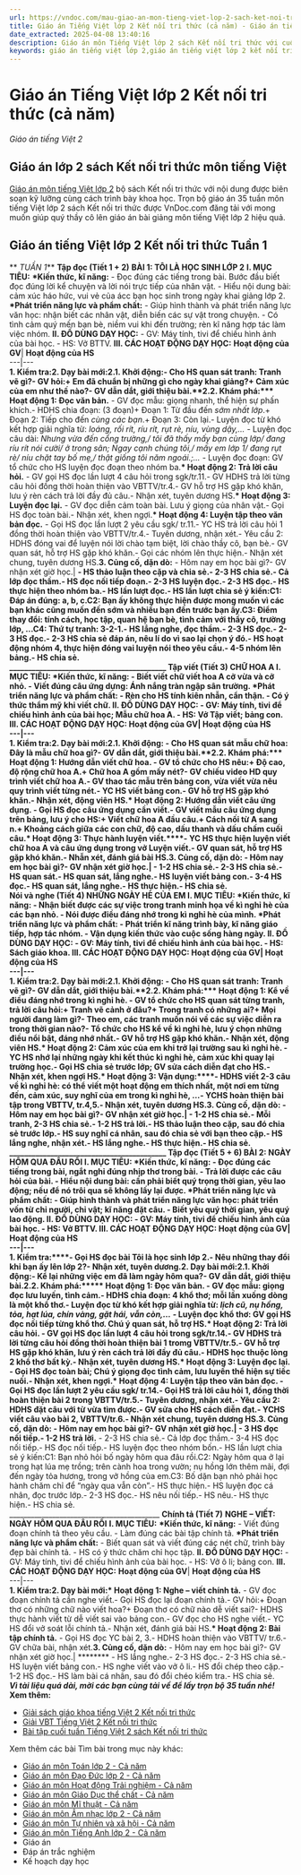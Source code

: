 ```yaml
---
url: https://vndoc.com/mau-giao-an-mon-tieng-viet-lop-2-sach-ket-noi-tri-thuc-voi-cuoc-song-232834
title: Giáo án Tiếng Việt lớp 2 Kết nối tri thức (cả năm) - Giáo án tiếng Việt 2 - VnDoc.com
date_extracted: 2025-04-08 13:40:16
description: Giáo án môn Tiếng Việt lớp 2 sách Kết nối tri thức với cuộc sống là tài liệu vô cùng bổ ích giúp quý thầy cô tiết kiệm thời gian và công sức soạn giáo án cho chương trình mới.
keywords: giáo án tiếng việt lớp 2,giáo án tiếng việt lớp 2 kết nối tri thức,giáo án lớp 2 sách kết nối tri thức,giáo án tiếng việt 2 kết nối tri thức,giáo án luyện từ và câu lớp 2 sách kết nối tri thức,giáo án tập làm văn lớp 2 sách kết nối tri thức,giáo an lớp 2 kết nối tri thức,giáo án lớp 2 kết nối tri thức với cuộc sống,giáo án lớp 2 sách kết nối,giáo án môn tiếng việt lớp 2,giáo an lớp 2 môn tiếng việt,giáo án kết nối tri thức lớp 2
---
```


# Giáo án Tiếng Việt lớp 2 Kết nối tri thức \(cả năm\)
_Giáo án tiếng Việt 2_
## Giáo án lớp 2 sách Kết nối tri thức môn tiếng Việt
[Giáo án môn tiếng Việt lớp 2](<https://vndoc.com/giao-an-tieng-viet2>) bộ  sách Kết nối tri thức với nội dung được biên soạn kỹ lưỡng cùng cách trình bày khoa học.
Trọn bộ giáo án 35 tuần môn tiếng Việt lớp 2 sách Kết nối tri thức được VnDoc.com đăng tải với mong muốn giúp quý thầy cô lên giáo án bài giảng môn tiếng Việt lớp 2 hiệu quả.
## Giáo án tiếng Việt lớp 2 Kết nối tri thức Tuần 1
** _TUẦN 1_**
**Tập đọc \(Tiết 1 + 2\)**
**BÀI 1: TÔI LÀ HỌC SINH LỚP 2**
**I. MỤC TIÊU:**
**\*Kiến thức, kĩ năng:**
\- Đọc đúng các tiếng trong bài. Bước đầu biết đọc đúng lời kể chuyện và lời nói trực tiếp của nhân vật.
\- Hiểu nội dung bài: cảm xúc háo hức, vui vẻ của ácc bạn học sinh trong ngày khai giảng lớp 2.
**\*Phát triển năng lực và phẩm chất:**
\- Giúp hình thành và phát triển năng lực văn học: nhận biết các nhân vật, diễn biến các sự vật trong chuyện.
\- Có tình cảm quý mến bạn bè, niềm vui khi đến trường; rèn kĩ năng hợp tác làm việc nhóm.
**II. ĐỒ DÙNG DẠY HỌC:**
\- GV: Máy tính, tivi để chiếu hình ảnh của bài học.
\- HS: Vở BTTV.
**III. CÁC HOẠT ĐỘNG DẠY HỌC:**
**Hoạt động của GV**| **Hoạt động của HS**  
---|---  
**1\. Kiểm tra:****2\. Dạy bài mới:****2.1. Khởi động:****-** Cho HS quan sát tranh: Tranh vẽ gì?\- GV hỏi:\+ Em đã chuẩn bị những gì cho ngày khai giảng?\+ Cảm xúc của em như thế nào?\- GV dẫn dắt, giới thiệu bài.**2.2. Khám phá:****\* Hoạt động 1: Đọc văn bản.** \- GV đọc mẫu: giọng nhanh, thể hiện sự phấn khích.\- HDHS chia đoạn: \(3 đoạn\)\+ Đoạn 1: Từ đầu đến _sớm nhất lớp_.\+ Đoạn 2: Tiếp cho đến _cùng các bạn_.\+ Đoạn 3: Còn lại.\- Luyện đọc từ khó kết hợp giải nghĩa từ: _loáng, rối rít, ríu rít, rụt rè, níu, vùng dậy,…_ \- Luyện đọc câu dài: _Nhưng vừa đến cổng trường,/ tôi đã thấy mấy bạn cùng lớp/ đang ríu rít nói cười/ ở trong sân; Ngay cạnh chúng tôi,/ mấy em lớp 1/ đang rụt rè/ níu chặt tay bố mẹ,/ thật giống tôi năm ngoái.;…_ _-_ Luyện đọc đoạn: GV tổ chức cho HS luyện đọc đoạn theo nhóm ba.**\* Hoạt động 2: Trả lời câu hỏi.** \- GV gọi HS đọc lần lượt 4 câu hỏi trong sgk/tr.11.\- GV HDHS trả lời từng câu hỏi đồng thời hoàn thiện vào VBTTV/tr.4.\- GV hỗ trợ HS gặp khó khăn, lưu ý rèn cách trả lời đầy đủ câu.\- Nhận xét, tuyên dương HS.**\* Hoạt động 3: Luyện đọc lại.** \- GV đọc diễn cảm toàn bài. Lưu ý giọng của nhân vật.\- Gọi HS đọc toàn bài.\- Nhận xét, khen ngợi.**\* Hoạt động 4: Luyện tập theo văn bản đọc.** \- Gọi HS đọc lần lượt 2 yêu cầu sgk/ tr.11.\- YC HS trả lời câu hỏi 1 đồng thời hoàn thiện vào VBTTV/tr.4.\- Tuyên dương, nhận xét.\- Yêu cầu 2: HDHS đóng vai để luyện nói lời chào tạm biệt, lời chào thầy cô, bạn bè.\- GV quan sát, hỗ trợ HS gặp khó khăn.\- Gọi các nhóm lên thực hiện.\- Nhận xét chung, tuyên dương HS.**3\. Củng cố, dặn dò:** \- Hôm nay em học bài gì?\- GV nhận xét giờ học.| **************-** HS thảo luận theo cặp và chia sẻ.\- 2-3 HS chia sẻ.\- Cả lớp đọc thầm.\- HS đọc nối tiếp đoạn.\- 2-3 HS luyện đọc.\- 2-3 HS đọc.\- HS thực hiện theo nhóm ba.\- HS lần lượt đọc.\- HS lần lượt chia sẻ ý kiến:C1: Đáp án đúng: a, b, c.C2: Bạn ấy không thực hiện được mong muốn vì các bạn khác cũng muốn đến sớm và nhiều bạn đến trước bạn ấy.C3: Điểm thay đổi: tính cách, học tập, quan hệ bạn bè, tình cảm với thầy cô, trường lớp, …C4: Thứ tự tranh: 3-2-1.\- HS lắng nghe, đọc thầm.\- 2-3 HS đọc.\- 2-3 HS đọc.\- 2-3 HS chia sẻ đáp án, nêu lí do vì sao lại chọn ý đó.\- HS hoạt động nhóm 4, thực hiện đóng vai luyện nói theo yêu cầu.\- 4-5 nhóm lên bảng.\- HS chia sẻ.  
\_\_\_\_\_\_\_\_\_\_\_\_\_\_\_\_\_\_\_\_\_\_\_\_\_\_\_\_\_\_\_\_\_\_\_\_\_\_\_\_\_\_
**Tập viết \(Tiết 3\)**
**CHỮ HOA A**
**I. MỤC TIÊU:**
**\*Kiến thức, kĩ năng:**
\- Biết viết chữ viết hoa A cỡ vừa và cỡ nhỏ.
\- Viết đúng câu ứng dựng: Ánh nắng tràn ngập sân trường.
**\*Phát triển năng lực và phẩm chất:**
\- Rèn cho HS tính kiên nhẫn, cẩn thận.
\- Có ý thức thẩm mỹ khi viết chữ.
**II. ĐỒ DÙNG DẠY HỌC:**
\- GV: Máy tính, tivi để chiếu hình ảnh của bài học; Mẫu chữ hoa A.
\- HS: Vở Tập viết; bảng con.
**III. CÁC HOẠT ĐỘNG DẠY HỌC:**
**Hoạt động của GV**| **Hoạt động của HS**  
---|---  
**1\. Kiểm tra:****2\. Dạy bài mới:****2.1. Khởi động:** -**** Cho HS quan sát mẫu chữ hoa: Đây là mẫu chữ hoa gì?\- GV dẫn dắt, giới thiệu bài.**2.2. Khám phá:****\* Hoạt động 1: Hướng dẫn viết chữ hoa.** \- GV tổ chức cho HS nêu:\+ Độ cao, độ rộng chữ hoa A.\+ Chữ hoa A gồm mấy nét?\- GV chiếu video HD quy trình viết chữ hoa A.\- GV thao tác mẫu trên bảng con, vừa viết vừa nêu quy trình viết từng nét.\- YC HS viết bảng con.\- GV hỗ trợ HS gặp khó khăn.\- Nhận xét, động viên HS.**\* Hoạt động 2: Hướng dẫn viết câu ứng dụng.** \- Gọi HS đọc câu ứng dụng cần viết.\- GV viết mẫu câu ứng dụng trên bảng, lưu ý cho HS:\+ Viết chữ hoa A đầu câu.\+ Cách nối từ A sang n.\+ Khoảng cách giữa các con chữ, độ cao, dấu thanh và dấu chấm cuối câu.**\* Hoạt động 3: Thực hành luyện viết.****-** YC HS thực hiện luyện viết chữ hoa A và câu ứng dụng trong vở Luyện viết.\- GV quan sát, hỗ trợ HS gặp khó khăn.\- Nhẫn xét, đánh giá bài HS.**3\. Củng cố, dặn dò:** \- Hôm nay em học bài gì?\- GV nhận xét giờ học.| **************-** 1-2 HS chia sẻ.\- 2-3 HS chia sẻ.\- HS quan sát.\- HS quan sát, lắng nghe.\- HS luyện viết bảng con.\- 3-4 HS đọc.\- HS quan sát, lắng nghe.\- HS thực hiện.\- HS chia sẻ.  
**Nói và nghe \(Tiết 4\)**
**NHỮNG NGÀY HÈ CỦA EM**
**I. MỤC TIÊU:**
**\*Kiến thức, kĩ năng:**
\- Nhận biết được các sự việc trong tranh minh họa về kì nghỉ hè của các bạn nhỏ.
\- Nói được điều đáng nhớ trong kì nghỉ hè của mình.
**\*Phát triển năng lực và phẩm chất:**
\- Phát triển kĩ năng trình bày, kĩ năng giáo tiếp, hợp tác nhóm.
\- Vận dụng kiến thức vào cuộc sống hàng ngày.
**II. ĐỒ DÙNG DẠY HỌC:**
\- GV: Máy tính, tivi để chiếu hình ảnh của bài học.
\- HS:  Sách giáo khoa.
**III. CÁC HOẠT ĐỘNG DẠY HỌC:**
**Hoạt động của GV**| **Hoạt động của HS**  
---|---  
**1\. Kiểm tra:****2\. Dạy bài mới:****2.1. Khởi động:** -**** Cho HS quan sát tranh: Tranh vẽ gì?\- GV dẫn dắt, giới thiệu bài.**2.2. Khám phá:****\* Hoạt động 1: Kể về điều đáng nhớ trong kì nghỉ hè.** \- GV tổ chức cho HS quan sát từng tranh, trả lời câu hỏi:\+ Tranh vẽ cảnh ở đâu?\+ Trong tranh có những ai?\+ Mọi người đang làm gì?\- Theo em, các tranh muốn nói về các sự việc diễn ra trong thời gian nào?\- Tổ chức cho HS kể về kì nghỉ hè, lưu ý chọn những điều nổi bật, đáng nhớ nhất.\- GV hỗ trợ HS gặp khó khăn.\- Nhận xét, động viên HS.**\* Hoạt động 2: Cảm xúc của em khi trở lại trường sau kì nghỉ hè.** \- YC HS nhớ lại những ngày khi kết thúc kì nghỉ hè, cảm xúc khi quay lại trường học.\- Gọi HS chia sẻ trước lớp; GV sửa cách diễn đạt cho HS.\- Nhận xét, khen ngợi HS.\* **Hoạt động 3:** **Vận dụng:****-** HDHS viết 2-3 câu về kì nghỉ hè: có thể viết một hoạt động em thích nhất, một nơi em từng đến, cảm xúc, suy nghĩ của em trong kì nghỉ hè, …\- YCHS hoàn thiện bài tập trong VBTTV, tr.4,5.\- Nhận xét, tuyên dương HS.**3\. Củng cố, dặn dò:** \- Hôm nay em học bài gì?\- GV nhận xét giờ học.| **************-** 1-2 HS chia sẻ.\- Mỗi tranh, 2-3 HS chia sẻ.\- 1-2 HS trả lời.\- HS thảo luận theo cặp, sau đó chia sẻ trước lớp.\- HS suy nghĩ cá nhân, sau đó chia sẻ với bạn theo cặp.\- HS lắng nghe, nhận xét.\- HS lắng nghe.\- HS thực hiện.\- HS chia sẻ.  
\_\_\_\_\_\_\_\_\_\_\_\_\_\_\_\_\_\_\_\_\_\_\_\_\_\_\_\_\_\_\_\_\_\_\_\_\_\_\_\_\_\_
**Tập đọc \(Tiết 5 + 6\)**
**BÀI 2: NGÀY HÔM QUA ĐÂU RỒI**
**I. MỤC TIÊU:**
**\*Kiến thức, kĩ năng:**
\- Đọc đúng các tiếng trong bài, ngắt nghỉ đúng nhịp thơ trong bài.
\- Trả lời được các câu hỏi của bài.
\- Hiểu nội dung bài: cần phải biết quý trọng thời gian, yêu lao động; nếu để nó trôi qua sẽ không lấy lại được.
**\*Phát triển năng lực và phẩm chất:**
\- Giúp hình thành và phát triển năng lực văn học: phát triển vốn từ chỉ người, chỉ vật; kĩ năng đặt câu.
\- Biết yêu quý thời gian, yêu quý lao động.
**II. ĐỒ DÙNG DẠY HỌC:**
\- GV: Máy tính, tivi để chiếu hình ảnh của bài học.
\- HS: Vở BTTV.
**III. CÁC HOẠT ĐỘNG DẠY HỌC:**
**Hoạt động của GV**| **Hoạt động của HS**  
---|---  
**1\. Kiểm tra:****-** Gọi HS đọc bài Tôi là học sinh lớp 2.\- Nêu những thay đổi khi bạn ấy lên lớp 2?\- Nhận xét, tuyên dương.**2\. Dạy bài mới:****2.1. Khởi động:****-** Kể lại những việc em đã làm ngày hôm qua?\- GV dẫn dắt, giới thiệu bài.**2.2. Khám phá:****\* Hoạt động 1: Đọc văn bản.** \- GV đọc mẫu: giọng đọc lưu luyến, tình cảm.\- HDHS chia đoạn: 4 khổ thơ; mỗi lần xuống dòng là một khổ thơ.\- Luyện đọc từ khó kết hợp giải nghĩa từ: _lịch cũ, nụ hồng, tỏa, hạt lúa, chín vàng, gặt hái, vẫn còn,…_ _-_ Luyện đọc khổ thơ: GV gọi HS đọc nối tiếp từng khổ thơ. Chú ý quan sát, hỗ trợ HS.**\* Hoạt động 2: Trả lời câu hỏi.** \- GV gọi HS đọc lần lượt 4 câu hỏi trong sgk/tr.14.\- GV HDHS trả lời từng câu hỏi đồng thời hoàn thiện bài 1 tromg VBTTV/tr.5.\- GV hỗ trợ HS gặp khó khăn, lưu ý rèn cách trả lời đầy đủ câu.\- HDHS học thuộc lòng 2 khổ thơ bất kỳ.\- Nhận xét, tuyên dương HS.**\* Hoạt động 3: Luyện đọc lại.** \- Gọi HS đọc toàn bài; Chú ý giọng đọc tình cảm, lưu luyến thể hiện sự tiếc nuối.\- Nhận xét, khen ngợi.**\* Hoạt động 4: Luyện tập theo văn bản đọc.** \- Gọi HS đọc lần lượt 2 yêu cầu sgk/ tr.14.\- Gọi HS trả lời câu hỏi 1, đồng thời hoàn thiện bài 2 trong VBTTV/tr.5.\- Tuyên dương, nhận xét.\- Yêu cầu 2: HDHS đặt câu với từ vừa tìm được.\- GV sửa cho HS cách diễn đạt.\- YCHS viết câu vào bài 2, VBTTV/tr.6.\- Nhận xét chung, tuyên dương HS.**3\. Củng cố, dặn dò:** \- Hôm nay em học bài gì?\- GV nhận xét giờ học.| ******-** 3 HS đọc nối tiếp.**-** 1-2 HS trả lời.************ \- 2-3 HS chia sẻ.\- Cả lớp đọc thầm.\- 3-4 HS đọc nối tiếp.\- HS đọc nối tiếp.\- HS luyện đọc theo nhóm bốn.\- HS lần lượt chia sẻ ý kiến:C1: Bạn nhỏ hỏi bố ngày hôm qua đâu rồi.C2: Ngày hôm qua ở lại trong hạt lúa mẹ trồng; trên cành hoa trong vườn; nụ hồng lớn thêm mãi, đợi đến ngày tỏa hương, trong vở hồng của em.C3: Bố dặn bạn nhỏ phải học hành chăm chỉ để “ngày qua vẫn còn”.\- HS thực hiện.\- HS luyện đọc cá nhân, đọc trước lớp.\- 2-3 HS đọc.\- HS nêu nối tiếp.\- HS nêu.\- HS thực hiện.\- HS chia sẻ.  
\_\_\_\_\_\_\_\_\_\_\_\_\_\_\_\_\_\_\_\_\_\_\_\_\_\_\_\_\_\_\_\_\_\_\_\_\_\_\_\_\_\_
**Chính tả \(Tiết 7\)**
**NGHE – VIẾT: NGÀY HÔM QUA ĐÂU RỒI**
**I. MỤC TIÊU:**
**\*Kiến thức, kĩ năng:**
\- Viết đúng đoạn chính tả theo yêu cầu.
\- Làm đúng các bài tập chính tả.
**\*Phát triển năng lực và phẩm chất:**
\- Biết quan sát và viết đúng các nét chữ, trình bày đẹp bài chính tả.
\- HS có ý thức chăm chỉ học tập.
**II. ĐỒ DÙNG DẠY HỌC:**
\- GV: Máy tính, tivi để chiếu hình ảnh của bài học.
\- HS: Vở ô li; bảng con.
**III. CÁC HOẠT ĐỘNG DẠY HỌC:**
**Hoạt động của GV**| **Hoạt động của HS**  
---|---  
**1\. Kiểm tra:****2\. Dạy bài mới:****\* Hoạt động 1: Nghe – viết chính tả.** \- GV đọc đoạn chính tả cần nghe viết.\- Gọi HS đọc lại đoạn chính tả.\- GV hỏi:\+ Đoạn thơ có những chữ nào viết hoa?\+ Đoạn thơ có chữ nào dễ viết sai?\- HDHS thực hành viết từ dễ viết sai vào bảng con.\- GV đọc cho HS nghe viết.\- YC HS đổi vở soát lỗi chính tả.\- Nhận xét, đánh giá bài HS.**\* Hoạt động 2: Bài tập chính tả.** \- Gọi HS đọc YC bài 2, 3.\- HDHS hoàn thiện vào VBTTV/ tr.6.\- GV chữa bài, nhận xét.**3\. Củng cố, dặn dò:** \- Hôm nay em học bài gì?\- GV nhận xét giờ học.| ******** \- HS lắng nghe.\- 2-3 HS đọc.\- 2-3 HS chia sẻ.\- HS luyện viết bảng con.\- HS nghe viết vào vở ô li.\- HS đổi chép theo cặp.\- 1-2 HS đọc.\- HS làm bài cá nhân, sau đó đổi chéo kiểm tra.\- HS chia sẻ.  
_**Vì tài liệu quá dài, mời các bạn cùng tải về để lấy trọn bộ 35 tuần nhé\!**_
**Xem thêm:**
  * [Giải sách giáo khoa tiếng Việt 2 Kết nối tri thức](<https://vndoc.com/tieng-viet-lop2>)
  * [Giải VBT Tiếng Việt 2 Kết nối tri thức](<https://vndoc.com/giai-vo-bai-tap-tieng-viet2>)
  * [Bài tập cuối tuần Tiếng Việt 2 sách Kết nối tri thức](<https://vndoc.com/bai-tap-cuoi-tuan-lop-2-mon-tieng-viet-kntt>)

Xem thêm các bài Tìm bài trong mục này khác:
  * [Giáo án môn Toán lớp 2 - Cả năm](</giao-an-toan-lop-2-sach-ket-noi-tri-thuc-voi-cuoc-song-233235>)
  * [Giáo án môn Đạo Đức lớp 2 - Cả năm](</giao-an-dao-duc-lop-2-sach-ket-noi-tri-thuc-233431>)
  * [Giáo án môn Hoạt động Trải nghiệm - Cả năm](</giao-an-hoat-dong-trai-nghiem-2-sach-ket-noi-tri-thuc-233442>)
  * [Giáo án môn Giáo Dục thể chất - Cả năm](</giao-an-giao-duc-the-chat-2-sach-ket-noi-tri-thuc-233360>)
  * [Giáo án môn Mĩ thuật - Cả năm](</giao-an-mi-thuat-lop-2-sach-ket-noi-tri-thuc-233452>)
  * [Giáo án môn Âm nhạc lớp 2 - Cả năm](</giao-an-am-nhac-lop-2-sach-ket-noi-tri-thuc-233447>)
  * [Giáo án môn Tự nhiên và xã hội - Cả năm](</giao-an-tu-nhien-va-xa-hoi-2-sach-ket-noi-tri-thuc-voi-cuoc-song-233330>)
  * [Giáo án môn Tiếng Anh lớp 2 - Cả năm](</giao-an-tieng-anh-lop-2-sach-ket-noi-tri-thuc-voi-cuoc-song-233502>)
  * Giáo án
  * Đáp án trắc nghiệm
  * Kế hoạch dạy học

